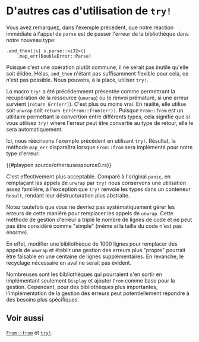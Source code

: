# D'autres cas d'utilisation de `try!`

Vous avez remarquez, dans l'exemple précédent, que notre réaction immédiate à l'appel de `parse` est de passer l'erreur de la bibliothèque dans notre nouveau type:

```rust,ignore
.and_then(|s| s.parse::<i32>()
    .map_err(DoubleError::Parse)
```

Puisque c'est une opération plutôt commune, il ne serait pas inutile qu'elle soit élidée. Hélas, `and_then` n'étant pas suffisamment flexible pour cela, ce n'est pas possible. Nous pouvons, à la place, utiliser `try!`.

La macro `try!` a été précédemment présentée comme permettrant la récupération de la ressource (`unwrap`) ou le renvoi prématuré, si une erreur survient (`return Err(err)`). C'est plus ou moins vrai. En réalité, elle utilise soit `unwrap` soit `return Err(From::from(err))`.  Puisque `From::from` est un utilitaire permettant la convertion entre différents types, cela signifie que si vous utilisez `try!` where l'erreur peut être convertie au type de retour, elle le sera automatiquement.

Ici, nous réécrivons l'exemple précédent en utilisant `try!`. Résultat, la méthode `map_err` disparaîtra lorsque `From::from` sera implémenté pour notre type d'erreur:

{{#playpen source/othersusessource0.rs}}

C'est effectivement plus acceptable. Comparé à l'original `panic`, en remplaçant les appels de `unwrap` par `try!` nous conservons une utilisation assez familière, à l'exception que `try!` renvoie les types dans un conteneur `Result`, rendant leur déstructuration plus abstraite.

Notez toutefois que vous ne devriez pas systématiquement gérer les erreurs de cette manière pour remplacer les appels de `unwrap`. Cette méthode de gestion d'erreur a triplé le nombre de lignes de code et ne peut pas être considéré comme "simple" (même si la taille du code n'est pas énorme).

En effet, modifier une bibliothèque de 1000 lignes pour remplacer des appels de `unwrap` et établir une gestion des erreurs plus "propre" pourrait être faisable en une centaine de lignes supplémentaires. En revanche, le recyclage nécessaire en aval ne serait pas évident.

Nombreuses sont les bibliothèques qui pourraient s'en sortir en implémentant seulement `Display` et ajouter `From` comme base pour la gestion. Cependant, pour des bibliothèques plus importantes, l'implémentation de la gestion des erreurs peut potentiellement répondre à des besoins plus spécifiques.

## Voir aussi

[`From::from`](https://doc.rust-lang.org/std/convert/trait.From.html) 
et [`try!`](https://doc.rust-lang.org/std/macro.try!.html).
